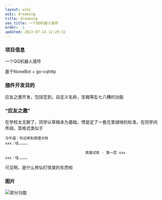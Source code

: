 ```yaml
---
layout: wiki
wiki: dreaming
title: dreaming
seo_title: 一个QQ机器人插件
order: -1
updated: 2022-07-14 12:29:32
---
```


### 项目信息

一个QQ机器人插件

基于NoneBot + go-cqhttp

### 插件开发目的

应友之邀开发，包括签到，自定义名称，宝箱等乱七八糟的功能

### “应友之邀”

在学校太无聊了，同学以草稿本为基础，愣是定了一套花里胡哨的标准，在同学间传阅，其格式类似于

```ddd
马牛逼：欢迎来到真理大陆
xxx：哇，。。。。

                                     真理试炼 · 第一层 xxx          
xxx：哇，。。。。
```

可见啊，是什么修仙打怪类的东西啦

### 图片

![部分功能](https://k.thun888.xyz/imges/-24a29d1113cb9680.jpg "部分功能")